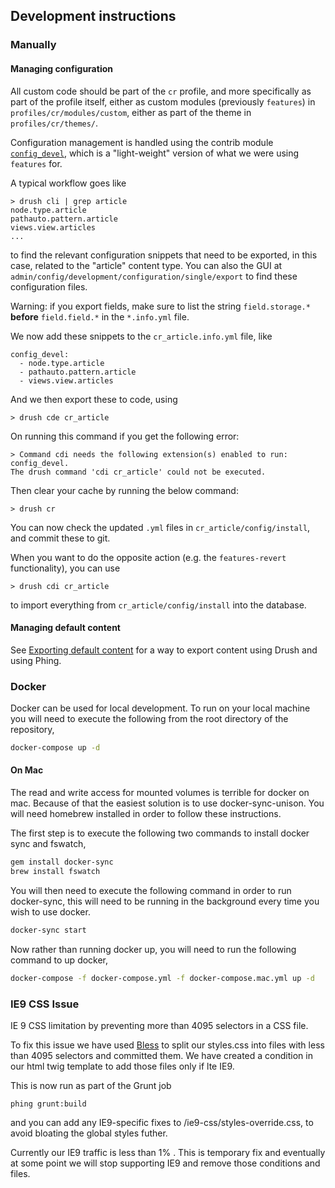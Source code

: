 ## Development instructions

### Manually

#### Managing configuration

All custom code should be part of the `cr` profile, and more specifically as part of the profile itself, either as custom modules (previously `features`) in `profiles/cr/modules/custom`, either as part of the theme in `profiles/cr/themes/`.

Configuration management is handled using the contrib module [`config_devel`](http://drupal.org/project/config_devel), which is a "light-weight" version of what we were using `features` for.

A typical workflow goes like

	> drush cli | grep article
	node.type.article
	pathauto.pattern.article
	views.view.articles
	...

to find the relevant configuration snippets that need to be exported, in this case, related to the "article" content type. You can also the GUI at `admin/config/development/configuration/single/export` to find these configuration files.

Warning: if you export fields, make sure to list the string `field.storage.*` **before** `field.field.*` in the `*.info.yml` file.

We now add these snippets to the `cr_article.info.yml` file, like

	config_devel:
  	  - node.type.article
  	  - pathauto.pattern.article
  	  - views.view.articles

And we then export these to code, using

	> drush cde cr_article

On running this command if you get the following error:

	> Command cdi needs the following extension(s) enabled to run: config_devel.
	The drush command 'cdi cr_article' could not be executed.

Then clear your cache by running the below command:

	> drush cr

You can now check the updated `.yml` files in `cr_article/config/install`, and commit these to git.

When you want to do the opposite action (e.g. the `features-revert` functionality), you can use

	> drush cdi cr_article

to import everything from `cr_article/config/install` into the database.

#### Managing default content

See [Exporting default content](default-content.md) for a way to export content using Drush and using Phing.

### Docker

Docker can be used for local development. To run on your local machine you will need to execute the following from the root directory of the repository,

```bash
docker-compose up -d
```

#### On Mac

The read and write access for mounted volumes is terrible for docker on mac. Because of that the easiest solution is to use docker-sync-unison. You will need homebrew installed in order to follow these instructions.

The first step is to execute the following two commands to install docker sync and fswatch,

```bash
gem install docker-sync
brew install fswatch
```

You will then need to execute the following command in order to run docker-sync, this will need to be running in the background every time you wish to use docker.

```bash
docker-sync start
```
Now rather than running docker up, you will need to run the following command to up docker,

```bash
docker-compose -f docker-compose.yml -f docker-compose.mac.yml up -d
```

### IE9 CSS Issue

IE 9 CSS limitation by preventing more than 4095 selectors in a CSS file.

To fix this issue we have used [Bless](http://blesscss.com/) to split our styles.css into files with less than 4095 selectors and committed them. We have created a condition in our html twig template to add those files only if lte IE9.

This is now run as part of the Grunt job

	phing grunt:build

and you can add any IE9-specific fixes to /ie9-css/styles-override.css, to avoid bloating the global styles futher.

Currently our IE9 traffic is less than 1% . This is temporary fix and eventually at some point we will stop supporting IE9 and remove those conditions and files.
